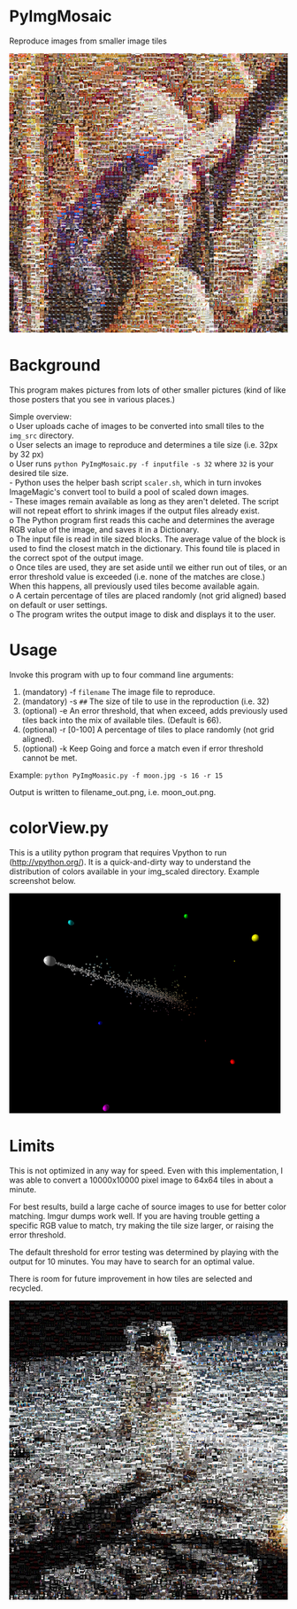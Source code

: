 # PyImgMosaic

Reproduce images from smaller image tiles

![PyImgMosaic output](Lenna_out.png "Example output of Lenna test image from Dank Meme image macros.")

# Background

This program makes pictures from lots of other smaller pictures (kind of like those posters that you see in various places.)

Simple overview:  
 o User uploads cache of images to be converted into small tiles to the `img_src` directory.  
 o User selects an image to reproduce and determines a tile size (i.e. 32px by 32 px)  
 o User runs `python PyImgMosaic.py -f inputfile -s 32` where `32` is your desired tile size.  
    - Python uses the helper bash script `scaler.sh`, which in turn invokes ImageMagic's convert tool to build a pool of scaled down images.  
    -  These images remain available as long as they aren't deleted.  The script will not repeat effort to shrink images if the output files already exist.  
 o The Python program first reads this cache and determines the average RGB value of the image, and saves it in a Dictionary.  
 o The input file is read in tile sized blocks.  The average value of the block is used to find the closest match in the dictionary.  This found tile is placed in the correct spot of the output image.  
 o Once tiles are used, they are set aside until we either run out of tiles, or an error threshold value is exceeded (i.e. none of the matches are close.)  When this happens, all previously used tiles become available again.  
 o A certain percentage of tiles are placed randomly (not grid aligned) based on default or user settings.  
 o The program writes the output image to disk and displays it to the user.  

# Usage

Invoke this program with up to four command line arguments:  
1. (mandatory) -f `filename` The image file to reproduce.
2. (mandatory) -s `##` The size of tile to use in the reproduction (i.e. 32)
3. (optional) -e An error threshold, that when exceed, adds previously used tiles back into the mix of available tiles. (Default is 66).
4. (optional) -r [0-100] A percentage of tiles to place randomly (not grid aligned).
5. (optional) -k Keep Going and force a match even if error threshold cannot be met.

Example: `python PyImgMoasic.py -f moon.jpg -s 16 -r 15`  

Output is written to filename_out.png, i.e. moon_out.png.  

# colorView.py

This is a utility python program that requires Vpython to run (http://vpython.org/).  It is a quick-and-dirty way to understand the distribution of colors available in your img_scaled directory.  Example screenshot below.

![colorView output](vpython_scene.png "Example colorView output image.")

# Limits

This is not optimized in any way for speed.  Even with this implementation, I was able to convert a 10000x10000 pixel image to 64x64 tiles in about a minute.  

For best results, build a large cache of source images to use for better color matching.  Imgur dumps work well.  If you are having trouble getting a specific RGB value to match, try making the tile size larger, or raising the error threshold.

The default threshold for error testing was determined by playing with the output for 10 minutes.  You may have to search for an optimal value.  

There is room for future improvement in how tiles are selected and recycled.

![PyImgMosaic output](moon_out.png "Example output image.")


